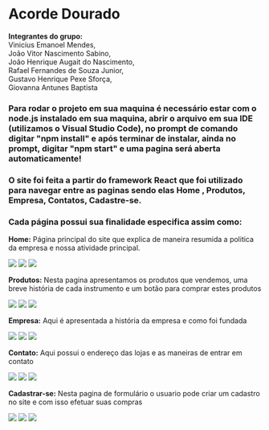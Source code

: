 <h1>Acorde Dourado</h1>
<p><strong>Integrantes do grupo:</strong>
<br/>
Vinicius Emanoel Mendes,
<br/>
João Vitor Nascimento Sabino,
<br/>
João Henrique Augait do Nascimento,
<br/>
Rafael Fernandes de Souza Junior,
<br/>
Gustavo Henrique Pexe Sforça,
<br/>
Giovanna Antunes Baptista</p>

<h3>Para rodar o projeto em sua maquina é necessário estar com o node.js instalado em sua maquina, abrir o arquivo em sua IDE (utilizamos o Visual Studio Code), no prompt de comando digitar "npm install" e após terminar de instalar, ainda no prompt, digitar "npm start" e uma pagina será aberta automaticamente!</h3>

<h3>O site foi feita a partir do framework <strong>React</strong> que foi utilizado para navegar entre as paginas sendo elas <strong>Home</strong> , <strong>Produtos</strong>, <strong>Empresa</strong>, <strong>Contatos</strong>,  <strong>Cadastre-se</strong>.</h3>

<h3>Cada página possui sua finalidade especifica assim como:</h3>

<p><strong>Home:</strong> Página principal do site que explica de maneira resumida a politica da empresa e nossa atividade principal.</p>
<img src="https://user-images.githubusercontent.com/96800895/198886556-2c80b6c1-faca-4945-ade1-f66151bc2279.png"/>
<img src="https://user-images.githubusercontent.com/96800895/198886563-00cd7ab7-0b5f-4bfe-b14f-3010aee99d5a.png"/>
<img src="https://user-images.githubusercontent.com/96800895/198886567-90744554-d81e-47c2-a1de-18c2a7209113.png"/>

<p><strong>Produtos:</strong> Nesta pagina apresentamos os produtos que vendemos, uma breve história de cada instrumento e um botão para comprar estes produtos</p>
<img src="https://user-images.githubusercontent.com/96800895/198886556-2c80b6c1-faca-4945-ade1-f66151bc2279.png"/>
<img src="https://user-images.githubusercontent.com/96800895/198886564-ff311e51-dc98-4375-9c1e-e4d7495b0517.png"/>
<img src="https://user-images.githubusercontent.com/96800895/198886567-90744554-d81e-47c2-a1de-18c2a7209113.png"/>

<p><strong>Empresa:</strong> Aqui é apresentada a história da empresa e como foi fundada</p>
<img src="https://user-images.githubusercontent.com/96800895/198886556-2c80b6c1-faca-4945-ade1-f66151bc2279.png"/>
<img src="https://user-images.githubusercontent.com/96800895/198886560-ca83e623-3638-4bdc-91c9-f184a3377353.png"/>
<img src="https://user-images.githubusercontent.com/96800895/198886567-90744554-d81e-47c2-a1de-18c2a7209113.png"/>

<p><strong>Contato:</strong> Aqui possui o endereço das lojas e as maneiras de entrar em contato</p>
<img src="https://user-images.githubusercontent.com/96800895/198886556-2c80b6c1-faca-4945-ade1-f66151bc2279.png"/>
<img src="https://user-images.githubusercontent.com/96800895/198886559-9dd3d1c9-9fc2-473f-978e-f275b8bebb14.png"/>
<img src="https://user-images.githubusercontent.com/96800895/198886567-90744554-d81e-47c2-a1de-18c2a7209113.png"/>

<p><strong>Cadastrar-se:</strong> Nesta pagina de formulário o usuario pode criar um cadastro no site e com isso efetuar suas compras</p>
<img src="https://user-images.githubusercontent.com/96800895/198886556-2c80b6c1-faca-4945-ade1-f66151bc2279.png"/>
<img src="https://user-images.githubusercontent.com/96800895/198886558-a5d5cefa-12b4-4bc7-b629-1601ebf1bdbf.png"/>
<img src="https://user-images.githubusercontent.com/96800895/198886567-90744554-d81e-47c2-a1de-18c2a7209113.png"/>
